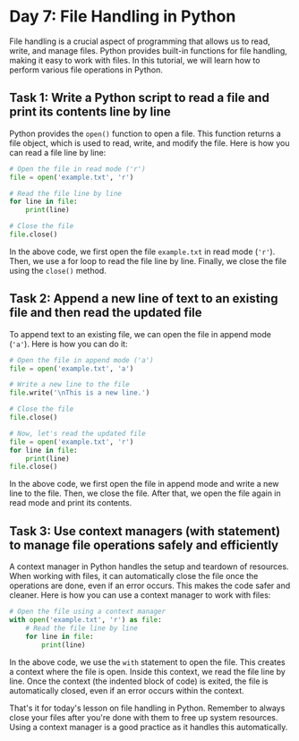 # Day 7: File Handling in Python

File handling is a crucial aspect of programming that allows us to read, write, and manage files. Python provides built-in functions for file handling, making it easy to work with files. In this tutorial, we will learn how to perform various file operations in Python.

## Task 1: Write a Python script to read a file and print its contents line by line

Python provides the `open()` function to open a file. This function returns a file object, which is used to read, write, and modify the file. Here is how you can read a file line by line:

```python
# Open the file in read mode ('r')
file = open('example.txt', 'r')

# Read the file line by line
for line in file:
    print(line)

# Close the file
file.close()
```

In the above code, we first open the file `example.txt` in read mode (`'r'`). Then, we use a for loop to read the file line by line. Finally, we close the file using the `close()` method.

## Task 2: Append a new line of text to an existing file and then read the updated file

To append text to an existing file, we can open the file in append mode (`'a'`). Here is how you can do it:

```python
# Open the file in append mode ('a')
file = open('example.txt', 'a')

# Write a new line to the file
file.write('\nThis is a new line.')

# Close the file
file.close()

# Now, let's read the updated file
file = open('example.txt', 'r')
for line in file:
    print(line)
file.close()
```

In the above code, we first open the file in append mode and write a new line to the file. Then, we close the file. After that, we open the file again in read mode and print its contents.

## Task 3: Use context managers (with statement) to manage file operations safely and efficiently

A context manager in Python handles the setup and teardown of resources. When working with files, it can automatically close the file once the operations are done, even if an error occurs. This makes the code safer and cleaner. Here is how you can use a context manager to work with files:

```python
# Open the file using a context manager
with open('example.txt', 'r') as file:
    # Read the file line by line
    for line in file:
        print(line)
```

In the above code, we use the `with` statement to open the file. This creates a context where the file is open. Inside this context, we read the file line by line. Once the context (the indented block of code) is exited, the file is automatically closed, even if an error occurs within the context.

That's it for today's lesson on file handling in Python. Remember to always close your files after you're done with them to free up system resources. Using a context manager is a good practice as it handles this automatically.